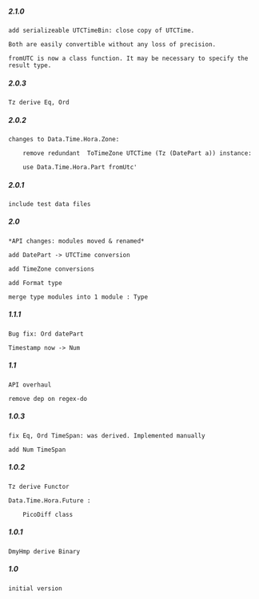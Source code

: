 #####   2.1.0
    add serializeable UTCTimeBin: close copy of UTCTime. 
    
    Both are easily convertible without any loss of precision.   

    fromUTC is now a class function. It may be necessary to specify the result type.  

#####   2.0.3
    Tz derive Eq, Ord

#####   2.0.2
    changes to Data.Time.Hora.Zone:
    
        remove redundant  ToTimeZone UTCTime (Tz (DatePart a)) instance: 
        
        use Data.Time.Hora.Part fromUtc'
        

#####   2.0.1
    include test data files

#####   2.0
    *API changes: modules moved & renamed*
    
    add DatePart -> UTCTime conversion
    
    add TimeZone conversions
    
    add Format type
    
    merge type modules into 1 module : Type


#####   1.1.1
    Bug fix: Ord datePart
    
    Timestamp now -> Num

#####   1.1
    API overhaul
    
    remove dep on regex-do 

#####   1.0.3
    fix Eq, Ord TimeSpan: was derived. Implemented manually
    
    add Num TimeSpan 

#####   1.0.2
    Tz derive Functor
    
    Data.Time.Hora.Future :

        PicoDiff class

#####   1.0.1
    DmyHmp derive Binary

#####   1.0
    initial version
